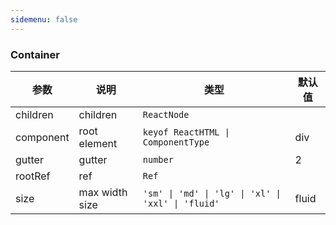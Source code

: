 ```yaml
---
sidemenu: false
---
```


### Container


| 参数	|说明	|类型	|默认值
| --- | --- | --- | ---
| children | children | `ReactNode` |
| component | root element | `keyof ReactHTML \| ComponentType` | div
| gutter | gutter	 | `number` | 2
| rootRef | ref | `Ref` |
| size | max width size	 | `'sm' \| 'md' \| 'lg' \| 'xl' \| 'xxl' \| 'fluid'` | fluid
